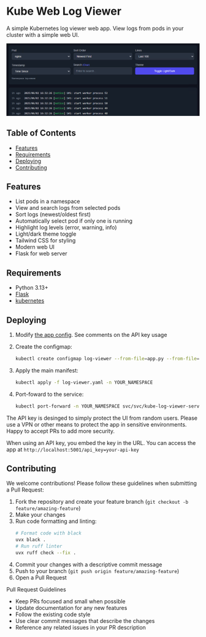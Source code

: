 # Kube Web Log Viewer<!-- omit in toc -->

A simple Kubernetes log viewer web app. View logs from pods in your cluster with a simple web UI.

![screenshot](kube-web-log-viewer.png)

## Table of Contents<!-- omit in toc -->

- [Features](#features)
- [Requirements](#requirements)
- [Deploying](#deploying)
- [Contributing](#contributing)

## Features

- List pods in a namespace
- View and search logs from selected pods
- Sort logs (newest/oldest first)
- Automatically select pod if only one is running
- Highlight log levels (error, warning, info)
- Light/dark theme toggle
- Tailwind CSS for styling
- Modern web UI
- Flask for web server

## Requirements

- Python 3.13+
- [Flask](https://flask.palletsprojects.com/)
- [kubernetes](https://github.com/kubernetes-client/python)

## Deploying

1. Modify [the app config](log-viewer.yaml). See comments on the API key usage
2. Create the configmap:

    ```sh
    kubectl create configmap log-viewer --from-file=app.py --from-file=index.html --from-file=requirements.txt -n YOUR_NAMESPACE
    ```

3. Apply the main manifest:

    ```sh
    kubectl apply -f log-viewer.yaml -n YOUR_NAMESPACE
    ```

4. Port-foward to the service:

    ```sh
    kubectl port-forward -n YOUR_NAMESPACE svc/svc/kube-log-viewer-service 5001:5001
    ```

The API key is desinged to simply protect the UI from random users. Please use a VPN or other means to protect the app in sensitive environments. Happy to accept PRs to add more security.

When using an API key, you embed the key in the URL. You can access the app at `http://localhost:5001/api_key=your-api-key`

## Contributing

We welcome contributions! Please follow these guidelines when submitting a Pull Request:

1. Fork the repository and create your feature branch (`git checkout -b feature/amazing-feature`)
2. Make your changes
3. Run code formatting and linting:
   ```sh
   # Format code with black
   uvx black .
   # Run ruff linter
   uvx ruff check --fix .
   ```
4. Commit your changes with a descriptive commit message
5. Push to your branch (`git push origin feature/amazing-feature`)
6. Open a Pull Request

Pull Request Guidelines

- Keep PRs focused and small when possible
- Update documentation for any new features
- Follow the existing code style
- Use clear commit messages that describe the changes
- Reference any related issues in your PR description
